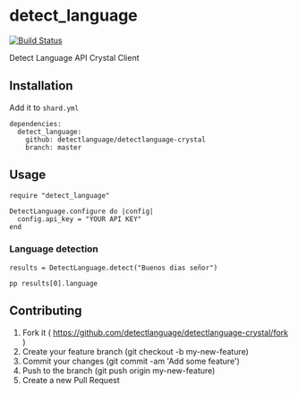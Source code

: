 # detect_language

[![Build Status](https://travis-ci.org/detectlanguage/detectlanguage-crystal.svg?branch=master)](https://travis-ci.org/detectlanguage/detectlanguage-crystal)

Detect Language API Crystal Client

## Installation

Add it to `shard.yml`

```crystal
dependencies:
  detect_language:
    github: detectlanguage/detectlanguage-crystal
    branch: master
```

## Usage

```crystal
require "detect_language"

DetectLanguage.configure do |config|
  config.api_key = "YOUR API KEY"
end
```

### Language detection

```crystal
results = DetectLanguage.detect("Buenos dias señor")

pp results[0].language
```

## Contributing

1. Fork it ( https://github.com/detectlanguage/detectlanguage-crystal/fork )
2. Create your feature branch (git checkout -b my-new-feature)
3. Commit your changes (git commit -am 'Add some feature')
4. Push to the branch (git push origin my-new-feature)
5. Create a new Pull Request
